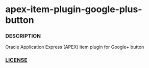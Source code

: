# apex-item-plugin-google-plus-button


### DESCRIPTION

Oracle Application Express (APEX) item plugin  for Google+ button


### [LICENSE](https://github.com/jariolaine/apex-item-plugin-google-plus-button/blob/master/LICENSE)
